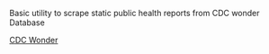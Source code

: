 Basic utility to scrape static public health reports from CDC wonder Database  

[CDC Wonder](https://wonder.cdc.gov/mcd.html)
